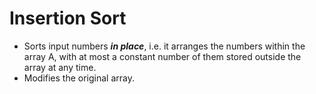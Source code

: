 # Insertion Sort

* Sorts input numbers **_in place_**, i.e. it arranges the numbers within the array A, with at most a constant number of them stored outside the array at any time.
* Modifies the original array.